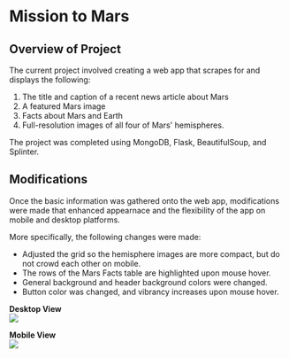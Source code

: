 # Mission to Mars
## Overview of Project
The current project involved creating a web app that scrapes for and displays the following:
1. The title and caption of a recent news article about Mars
2. A featured Mars image 
3. Facts about Mars and Earth
4. Full-resolution images of all four of Mars' hemispheres. 

The project was completed using MongoDB, Flask, BeautifulSoup, and Splinter. 

## Modifications
Once the basic information was gathered onto the web app, modifications were made that enhanced appearnace and the flexibility of the app on mobile and desktop platforms. 

More specifically, the following changes were made: 
- Adjusted the grid so the hemisphere images are more compact, but do not crowd each other on mobile. 
- The rows of the Mars Facts table are highlighted upon mouse hover. 
- General background and header background colors were changed. 
- Button color was changed, and vibrancy increases upon mouse hover.  

**Desktop View**   
![](Resources/mars_desktop_app.gif)

**Mobile View**   
![](Resources/mars_mobile_app.gif)